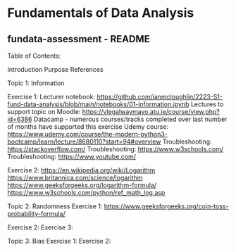 # Fundamentals of Data Analysis

## fundata-assessment - README

Table of Contents:

Introduction
Purpose
References

Topic 1: Information

Exercise 1:
Lecturer notebook: https://github.com/ianmcloughlin/2223-S1-fund-data-analysis/blob/main/notebooks/01-information.ipynb
Lectures to support topic on Moodle: https://vlegalwaymayo.atu.ie/course/view.php?id=6386
Datacamp - numerous courses/tracks completed over last number of months have supported this exercise
Udemy course: https://www.udemy.com/course/the-modern-python3-bootcamp/learn/lecture/8680110?start=94#overview
Troubleshooting: https://stackoverflow.com/
Troubleshooting: https://www.w3schools.com/
Troubleshooting: https://www.youtube.com/

Exercise 2:
https://en.wikipedia.org/wiki/Logarithm
https://www.britannica.com/science/logarithm
https://www.geeksforgeeks.org/logarithm-formula/
https://www.w3schools.com/python/ref_math_log.asp

Topic 2: Randomness
Exercise 1:
https://www.geeksforgeeks.org/coin-toss-probability-formula/
        
Exercise 2:
Exercise 3:

Topic 3: Bias
Exercise 1:
Exercise 2:
 
